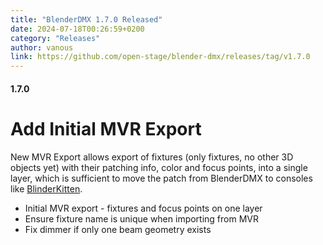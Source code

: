 ```yaml
---
title: "BlenderDMX 1.7.0 Released"
date: 2024-07-18T00:26:59+0200
category: "Releases"
author: vanous
link: https://github.com/open-stage/blender-dmx/releases/tag/v1.7.0
---
```


#### 1.7.0

# Add Initial MVR Export

New MVR Export allows export of fixtures (only fixtures, no other 3D objects
yet) with their patching info, color and focus points, into a single layer,
which is sufficient to move the patch from BlenderDMX to consoles like
[BlinderKitten](https://blinderkitten.lighting/).

* Initial MVR export - fixtures and focus points on one layer
* Ensure fixture name is unique when importing from MVR
* Fix dimmer if only one beam geometry exists
